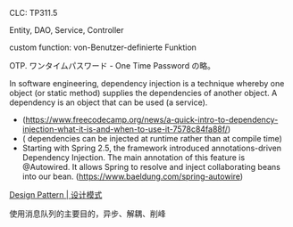 CLC: TP311.5

Entity, DAO, Service, Controller

custom function: von-Benutzer-definierte Funktion

OTP. ワンタイムパスワード - One Time Password の略。

In software engineering, dependency injection is a technique whereby one object (or static method) supplies the dependencies of another object. A dependency is an object that can be used (a service).

- (https://www.freecodecamp.org/news/a-quick-intro-to-dependency-injection-what-it-is-and-when-to-use-it-7578c84fa88f/)
- ( dependencies can be injected at runtime rather than at compile time)
- Starting with Spring 2.5, the framework introduced annotations-driven Dependency Injection. The main annotation of this feature is @Autowired. It allows Spring to resolve and inject collaborating beans into our bean. (https://www.baeldung.com/spring-autowire)

[Design Pattern | 设计模式](./TP311-DesignPattern.md)

使用消息队列的主要目的，异步、解耦、削峰